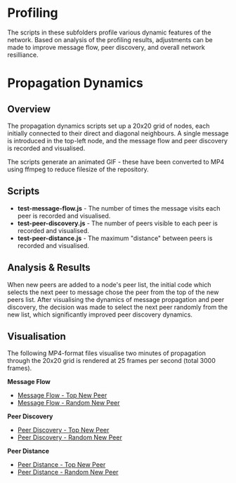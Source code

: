 # Profiling

The scripts in these subfolders profile various dynamic features of the network. Based on analysis of the profiling results, adjustments can be made to improve message flow, peer discovery, and overall network resilliance.

# Propagation Dynamics

## Overview

The propagation dynamics scripts set up a 20x20 grid of nodes, each initially connected to their direct and diagonal neighbours. A single message is introduced in the top-left node, and the message flow and peer discovery is recorded and visualised.

The scripts generate an animated GIF - these have been converted to MP4 using ffmpeg to reduce filesize of the repository.

## Scripts

* **test-message-flow.js** - The number of times the message visits each peer is recorded and visualised.
* **test-peer-discovery.js** - The number of peers visible to each peer is recorded and visualised.
* **test-peer-distance.js** - The maximum "distance" between peers is recorded and visualised.

## Analysis & Results

When new peers are added to a node's peer list, the initial code which selects the next peer to message chose the peer from the top of the new peers list. After visualising the dynamics of message propagation and peer discovery, the decision was made to select the next peer randomly from the new list, which significantly improved peer discovery dynamics.

## Visualisation

The following MP4-format files visualise two minutes of propagation through the 20x20 grid is rendered at 25 frames per second (total 3000 frames). 

**Message Flow**

* [Message Flow - Top New Peer](https://github.com/AlexanderParker/clacks-tests/blob/main/profiling/propagation-dynamics/propagation-time-topnew.mp4?raw=true)
* [Message Flow - Random New Peer](https://github.com/AlexanderParker/clacks-tests/blob/main/profiling/propagation-dynamics/propagation-time-randomnew.mp4?raw=true)

**Peer Discovery**

* [Peer Discovery - Top New Peer](https://github.com/AlexanderParker/clacks-tests/blob/main/profiling/propagation-dynamics/peer-discovery-topnew.mp4?raw=true)
* [Peer Discovery - Random New Peer](https://github.com/AlexanderParker/clacks-tests/blob/main/profiling/propagation-dynamics/peer-discovery-randomnew.mp4?raw=true)

**Peer Distance**

* [Peer Distance - Top New Peer](https://github.com/AlexanderParker/clacks-tests/blob/main/profiling/propagation-dynamics/peer-distance-topnew.mp4?raw=true)
* [Peer Distance - Random New Peer](https://github.com/AlexanderParker/clacks-tests/blob/main/profiling/propagation-dynamics/peer-distance-randomnew.mp4?raw=true)
